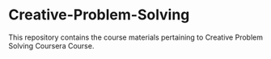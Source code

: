 Creative-Problem-Solving
========================

This repository contains the course materials pertaining to Creative Problem Solving Coursera Course.
